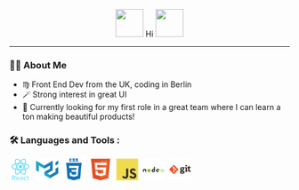 

<div align=center>
  <img height=50px width=50px margin-right=10px src="https://media.giphy.com/media/vaOhquJA6NEaOQnzr4/giphy.gif" />
Hi
 <img height=50px width=50px margin-left=10pc src="https://media.giphy.com/media/vaOhquJA6NEaOQnzr4/giphy.gif" />

  </div>
  
  ---
  ### 👩‍💻 About Me
 <ul list-style-type:none > 
  <li> ♍   Front End Dev from the UK, coding in Berlin </li>
  
  <li> 🪄  Strong interest in great UI </li>
  
  <li> 🔎  Currently looking for my first role in a great team where I can learn a ton making beautiful products! </li>
  
  </ul>
  
  
  ### :hammer_and_wrench: Languages and Tools :
<div>
  <img src="https://github.com/devicons/devicon/blob/master/icons/react/react-original-wordmark.svg" title="React" alt="React" width="40" height="40"/>&nbsp;
  <img src="https://github.com/devicons/devicon/blob/master/icons/materialui/materialui-original.svg" title="Material UI" alt="Material UI" width="40" height="40"/>&nbsp;
  <img src="https://github.com/devicons/devicon/blob/master/icons/css3/css3-plain-wordmark.svg"  title="CSS3" alt="CSS" width="40" height="40"/>&nbsp;
  <img src="https://github.com/devicons/devicon/blob/master/icons/html5/html5-original.svg" title="HTML5" alt="HTML" width="40" height="40"/>&nbsp;
  <img src="https://github.com/devicons/devicon/blob/master/icons/javascript/javascript-original.svg" title="JavaScript" alt="JavaScript" width="40" height="40"/>&nbsp;
  <img src="https://github.com/devicons/devicon/blob/master/icons/nodejs/nodejs-original-wordmark.svg" title="NodeJS" alt="NodeJS" width="40" height="40"/>&nbsp;
  <img src="https://github.com/devicons/devicon/blob/master/icons/git/git-original-wordmark.svg" title="Git" **alt="Git" width="40" height="40"/>
</div>
